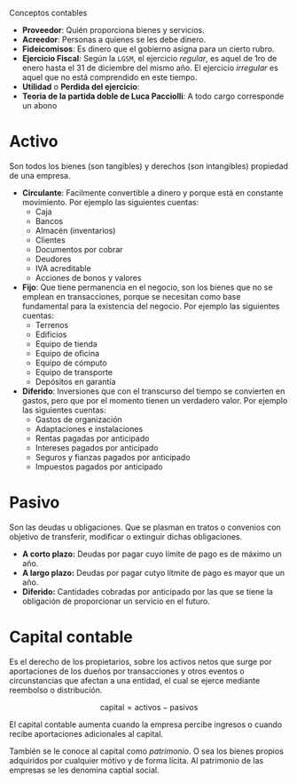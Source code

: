 Conceptos contables

* **Proveedor**: Quién proporciona bienes y servicios.
* **Acreedor**: Personas a quienes se les debe dinero.
* **Fideicomisos**: Es dinero que el gobierno asigna para un cierto rubro.
* **Ejercicio Fiscal**: Según la `LGSM`, el ejercicio *regular*, es aquel de 1ro de enero hasta el 31 de diciembre del mismo año. El ejercicio *irregular* es aquel que no está comprendido en este tiempo.
* **Utilidad** o **Perdida del ejercicio**:
* **Teoria de la partida doble de Luca Pacciolli**: A todo cargo corresponde un abono
# Activo
Son todos los bienes (son tangibles) y derechos (son intangibles) propiedad de una empresa.

* **Circulante**: Facilmente convertible a dinero y porque está en constante movimiento. Por ejemplo las siguientes cuentas: 
	* Caja
	* Bancos
	* Almacén (inventarios)
	* Clientes
	* Documentos por cobrar
	* Deudores
	* IVA acreditable
	* Acciones de bonos y valores
* **Fijo**: Que tiene permanencia en el negocio, son los bienes que no se emplean en transacciones, porque se necesitan como base fundamental para la existencia del negocio. Por ejemplo las siguientes cuentas:
	* Terrenos
	* Edificios
	* Equipo de tienda
	* Equipo de oficina
	* Equipo de cómputo
	* Equipo de transporte
	* Depósitos en garantía
* **Diferido**: Inversiones que con el transcurso del tiempo se convierten en gastos, pero que por el momento tienen un verdadero valor. Por ejemplo las siguientes cuentas:
	* Gastos de organización
	* Adaptaciones e instalaciones
	* Rentas pagadas por anticipado
	* Intereses pagados por anticipado
	* Seguros y fianzas pagados por anticipado
	* Impuestos pagados por anticipado

# Pasivo
Son las deudas u obligaciones. Que se plasman en tratos o convenios con objetivo de transferir, modificar o extinguir dichas obligaciones.

* **A corto plazo:** Deudas por pagar cuyo límite de pago es de máximo un año.
* **A largo plazo:** Deudas por pagar cutyo lítmite de pago es mayor que un año.
* **Diferido:** Cantidades cobradas por anticipado por las que se tiene la obligación de proporcionar un servicio en el futuro.

# Capital contable
Es el derecho de los propietarios, sobre los activos netos que surge por aportaciones de los dueños por transacciones y otros eventos o circunstancias que afectan a una entidad, el cual se ejerce mediante reembolso o distribución.

$$\text{capital}=\text{activos}-\text{pasivos}$$


El capital contable aumenta cuando la empresa percibe ingresos o cuando recibe aportaciones adicionales al capital.

También se le conoce al capital como *patrimonio*. O sea los bienes propios adquiridos por cualquier mótivo y de forma lícita. Al patrimonio de las empresas se les denomina captial social.